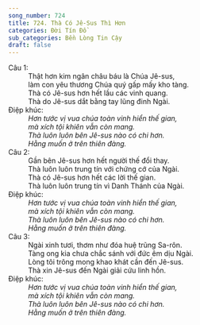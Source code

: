 ```yaml
---
song_number: 724
title: 724. Thà Có Jê-Sus Thì Hơn
categories: Đời Tín Đồ
sub_categories: Bền Lòng Tin Cậy
draft: false
---
```

<dl><dt>Câu 1:</dt><dd data-verse="1">Thật hơn kim ngân châu báu là Chúa Jê-sus, <br/>làm con yêu thương Chúa quý gấp mấy kho tàng. <br/>Thà có Jê-sus hơn hết lầu các vinh quang. <br/>Thà do Jê-sus dắt bằng tay lũng đinh Ngài. </dd><dt>Điệp khúc:</dt><dd data-chorus="1"><em>Hơn tước vị vua chúa toàn vinh hiển thế gian, <br/>mà xích tội khiên vẫn còn mang. <br/>Thà luôn luôn bên Jê-sus nào có chi hơn. <br/>Hằng muốn ở trên thiên đàng. </em></dd><dt>Câu 2:</dt><dd data-verse="2">Gần bên Jê-sus hơn hết người thế đổi thay. <br/>Thà luôn luôn trung tín với chứng cớ của Ngài. <br/>Thà có Jê-sus hơn hết các lời thế gian. <br/>Thà luôn luôn trung tín vì Danh Thánh của Ngài. </dd><dt>Điệp khúc:</dt><dd data-chorus="1"><em>Hơn tước vị vua chúa toàn vinh hiển thế gian, <br/>mà xích tội khiên vẫn còn mang. <br/>Thà luôn luôn bên Jê-sus nào có chi hơn. <br/>Hằng muốn ở trên thiên đàng. </em></dd><dt>Câu 3:</dt><dd data-verse="3">Ngài xinh tươi, thơm như đóa huệ trũng Sa-rôn. <br/>Tàng ong kia chưa chắc sánh với đức êm dịu Ngài. <br/>Lòng tôi trông mong khao khát cần đến Jê-sus. <br/>Thà xin Jê-sus đến Ngài giải cứu linh hồn. </dd><dt>Điệp khúc:</dt><dd data-chorus="1"><em>Hơn tước vị vua chúa toàn vinh hiển thế gian, <br/>mà xích tội khiên vẫn còn mang. <br/>Thà luôn luôn bên Jê-sus nào có chi hơn. <br/>Hằng muốn ở trên thiên đàng. </em></dd></dl>
